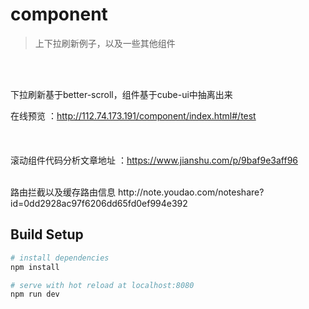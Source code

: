 # component
>上下拉刷新例子，以及一些其他组件

<br>
<br>

下拉刷新基于better-scroll，组件基于cube-ui中抽离出来<br>


在线预览 ：http://112.74.173.191/component/index.html#/test <br><br>
<br>
<br>
滚动组件代码分析文章地址 ：https://www.jianshu.com/p/9baf9e3aff96


<br>
路由拦截以及缓存路由信息
http://note.youdao.com/noteshare?id=0dd2928ac97f6206dd65fd0ef994e392



## Build Setup



``` bash
# install dependencies
npm install

# serve with hot reload at localhost:8080
npm run dev



